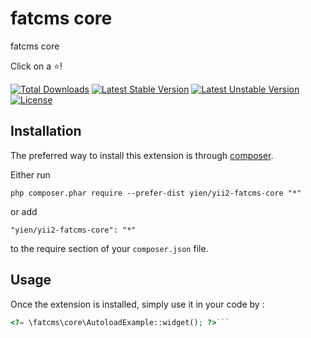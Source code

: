 fatcms core
===========
fatcms core

Click on a :star:!

[![Total Downloads](https://poser.pugx.org/yien/yii2-fatcms-core/downloads?format=flat-square)](https://packagist.org/packages/yien/yii2-fatcms-core)
[![Latest Stable Version](https://poser.pugx.org/yien/yii2-fatcms-core/v/stable?format=flat-square)](https://packagist.org/packages/yien/yii2-fatcms-core)
[![Latest Unstable Version](https://poser.pugx.org/yien/yii2-fatcms-core/v/unstable?format=flat-square)](https://packagist.org/packages/yien/yii2-fatcms-core)
[![License](https://poser.pugx.org/yien/yii2-fatcms-core/license?format=flat-square)](https://packagist.org/packages/yien/yii2-fatcms-core)

Installation
------------

The preferred way to install this extension is through [composer](http://getcomposer.org/download/).

Either run

```
php composer.phar require --prefer-dist yien/yii2-fatcms-core "*"
```

or add

```
"yien/yii2-fatcms-core": "*"
```

to the require section of your `composer.json` file.


Usage
-----

Once the extension is installed, simply use it in your code by  :

```php
<?= \fatcms\core\AutoloadExample::widget(); ?>```